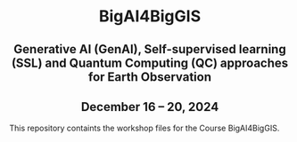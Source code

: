 # <center>BigAI4BigGIS</center>
## <center>Generative AI (GenAI), Self-supervised learning (SSL) and Quantum Computing (QC) approaches for Earth Observation</center>
## <center>December 16 – 20, 2024<center>
This repository  containts the workshop files for the Course BigAI4BigGIS.
